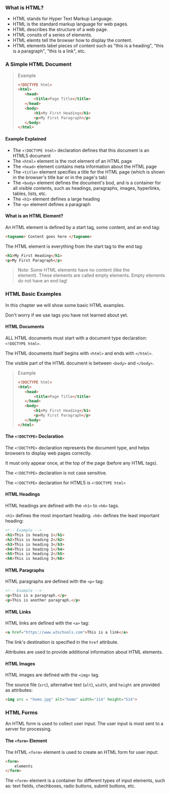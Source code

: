 ### What is HTML?

- HTML stands for Hyper Text Markup Language.
- HTML is the standard markup language for web pages.
- HTML describes the structure of a web page.
- HTML consits of a series of elements.
- HTML elemts tell the browser how to display the content.
- HTML elements label pieces of content such as "this is a heading", "this is a paragraph", "this is a link", etc.

### A Simple HTML Document

> Example
> ```html
> <!DOCTYPE html>
> <html>
>    <head>
>        <title>Page Title</title>
>    </head>
>    <body>
>        <h1>My First Heading</h1>
>        <p>My First Paragraph</p>
>    </body>
> </html>
> ```

#### Example Explained

- The `<!DOCTYPE html>` declaration defines that this document is an HTML5 document
- The `<html>` element is the root element of an HTML page
- The `<head>` element contains meta information about the HTML page
- The `<title>` element specifies a title for the HTML page (which is shown in the browser's title bar or in the page's tab)
- The `<body>` element defines the document's bod, and is a container for all visible contents, such as headings, paragraphs, images, hyperlinks, tables, lists, etc.
- The `<h1>` element defines a large heading
- The `<p>` element defines a paragraph

#### What is an HTML Element?

An HTML element is defined by a start tag, some content, and an end tag:

```html
<tagname> Content goes here </tagname>
```

The HTML element is everything from the start tag to the end tag:

```html
<h1>My First Heading</h1>
<p>My First Paragraph</p>
```

> Note: Some HTML elements have no content (like the <br> element). These elements are called empty elements. Empty elements do not have an end tag!

### HTML Basic Examples

In this chapter we will show some basic HTML examples.

Don't worry if we use tags you have not learned about yet.

#### HTML Documents

ALL HTML documents must start with a document type declaration: `<!DOCTYPE html>`.

The HTML documents itself begins with `<html>` and ends with `</html>`.

The visible part of the HTML document is between `<body>` and `</body>`.

> Example
> ```html
> <!DOCTYPE html>
> <html>
>    <head>
>        <title>Page Title</title>
>    </head>
>    <body>
>        <h1>My First Heading</h1>
>        <p>My First Paragraph</p>
>    </body>
> </html>
> ```

#### The `<!DOCTYPE>` Declaration

The `<!DOCTYPE>` declaration represents the document type, and helps browsers to display web pages correctly.

It must only appear once, at the top of the page (before any HTML tags).

The `<!DOCTYPE>` declaration is not case sensitive.

The `<!DOCTYPE>` declaration for HTML5 is `<!DOCTYPE html>`

#### HTML Headings

HTML headings are defined with the `<h1>` to `<h6>` tags.

`<h1>` defines the most important heading. `<h6>` defines the least important heading:

```html
<!-- Example -->
<h1>This is heading 1</h1>
<h2>This is heading 2</h2>
<h3>This is heading 3</h3>
<h4>This is heading 1</h4>
<h5>This is heading 2</h5>
<h6>This is heading 3</h6>
```

#### HTML Paragraphs

HTML paragraphs are defined with the `<p>` tag:

```html
<!-- Example -->
<p>This is a paragraph.</p>
<p>This is another paragraph.</p>
```

#### HTML Links

HTML links are defined with the `<a>` tag:

```html
<a href="https://www.w3schools.com">This is a link</a>
```

The link's destination is specified in the `href` attribute.

Attributes are used to provide additional information about HTML elements.

#### HTML Images

HTML images are defined with the `<img>` tag.

The source file (`src`), alternative text (`alt`), `width`, and `height` are provided as attributes:

```html
<img src = "homo.jpg" alt="homo" width="114" height="514">
```


### HTML Forms

An HTML form is used to collect user input. The user input is most sent to a server for processing.

#### The `<form>` Element

The HTML `<form>` element is used to create an HTML form for user input:

```html
<form>
    elements
</form>
```

The `<form>` element is a container for different types of input elements, such as: text fields, chechboxes, radio buttons, submit buttons, etc.

